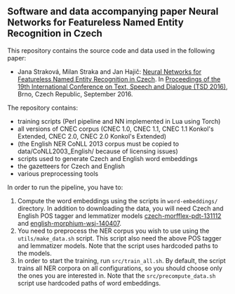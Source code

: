 ## Software and data accompanying paper Neural Networks for Featureless Named Entity Recognition in Czech

This repository contains the source code and data used in the following paper:
- Jana Straková, Milan Straka and Jan Hajič: [Neural Networks for Featureless Named Entity Recognition in Czech](http://link.springer.com/content/pdf/10.1007%2F978-3-319-45510-5_20.pdf). In [Proceedings of the 19th International Conference on Text, Speech and Dialogue (TSD 2016)](http://www.springer.com/us/book/9783319455099), Brno, Czech Republic, September 2016.

The repository contains:
- training scripts (Perl pipeline and NN implemented in Lua using Torch)
- all versions of CNEC corpus (CNEC 1.0, CNEC 1.1, CNEC 1.1 Konkol's Extended, CNEC 2.0, CNEC 2.0 Konkol's Extended)
- (the English NER CoNLL 2013 corpus must be copied to data/CoNLL2003_English/ because of licensing issues)
- scripts used to generate Czech and English word embeddings
- the gazetteers for Czech and English
- various preprocessing tools

In order to run the pipeline, you have to:
1. Compute the word embeddings using the scripts in `word-embeddings/` directory. In addition to downloading the data, you will need Czech and English POS tagger and lemmatizer models [czech-morfflex-pdt-131112](http://hdl.handle.net/11858/00-097C-0000-0023-68D8-1) and [english-morphium-wsj-140407](http://hdl.handle.net/11858/00-097C-0000-0023-68D9-0).
2. You need to preprocess the NER corpus you wish to use using the `utils/make_data.sh` script. This script also need the above POS tagger and lemmatizer models. Note that the script uses hardcoded paths to the models.
3. In order to start the training, run `src/train_all.sh`. By default, the script trains all NER corpora on all configurations, so you should choose only the ones you are interested in. Note that the `src/precompute_data.sh` script use hardcoded paths of word embeddings.
